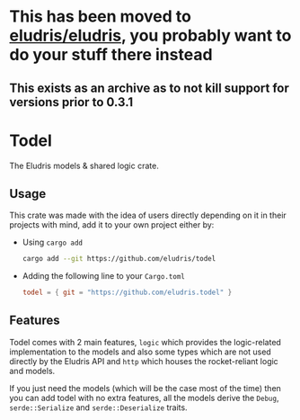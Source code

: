 # This has been moved to [eludris/eludris](https://github.com/eludris/eludris), you probably want to do your stuff there instead
## This exists as an archive as to not kill support for versions prior to 0.3.1

# Todel

The Eludris models & shared logic crate.

## Usage

This crate was made with the idea of users directly depending on it in their
projects with mind, add it to your own project either by:

- Using `cargo add`

  ```sh
  cargo add --git https://github.com/eludris/todel
  ```

- Adding the following line to your `Cargo.toml`

  ```toml
  todel = { git = "https://github.com/eludris.todel" }
  ```

## Features

Todel comes with 2 main features, `logic` which provides the logic-related implementation
to the models and also some types which are not used directly by the Eludris API
and `http` which houses the rocket-reliant logic and models.

If you just need the models (which will be the case most of the time) then you
can add todel with no extra features, all the models derive the `Debug`, `serde::Serialize`
and `serde::Deserialize` traits.

